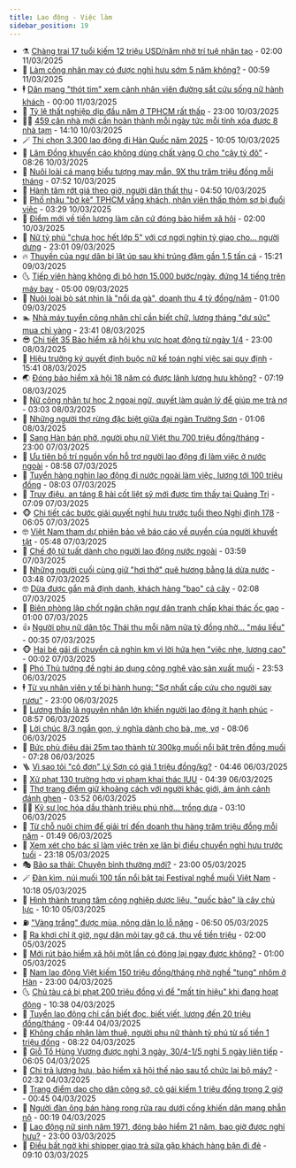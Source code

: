 ```yaml
---
title: Lao động - Việc làm
sidebar_position: 19
---
```


<!-- dantri-lao-dong-viec-lam:START -->
- ⚗️ [Chàng trai 17 tuổi kiếm 12 triệu USD/năm nhờ trí tuệ nhân tạo](https://dantri.com.vn/lao-dong-viec-lam/chang-trai-17-tuoi-kiem-12-trieu-usdnam-nho-tri-tue-nhan-tao-20250310115438374.htm) - 02:00 11/03/2025
- 🙉 [Làm công nhân may có được nghỉ hưu sớm 5 năm không?](https://dantri.com.vn/lao-dong-viec-lam/lam-cong-nhan-may-co-duoc-nghi-huu-som-5-nam-khong-20250308142606309.htm) - 00:59 11/03/2025
- 🕴 [Dân mạng &quot;thót tim&quot; xem cảnh nhân viên đường sắt cứu sống nữ hành khách](https://dantri.com.vn/lao-dong-viec-lam/dan-mang-thot-tim-xem-canh-nhan-vien-duong-sat-cuu-song-nu-hanh-khach-20250310123238464.htm) - 00:00 11/03/2025
- 🧐 [Tỷ lệ thất nghiệp dịp đầu năm ở TPHCM rất thấp](https://dantri.com.vn/lao-dong-viec-lam/ty-le-that-nghiep-dip-dau-nam-o-tphcm-rat-thap-20250310101334179.htm) - 23:00 10/03/2025
- 🧑‍💻 [459 căn nhà mới cần hoàn thành mỗi ngày tức mỗi tỉnh xóa được 8 nhà tạm](https://dantri.com.vn/lao-dong-viec-lam/459-can-nha-moi-can-hoan-thanh-moi-ngay-tuc-moi-tinh-xoa-duoc-8-nha-tam-20250310184535284.htm) - 14:10 10/03/2025
- 🪄 [Thi chọn 3.300 lao động đi Hàn Quốc năm 2025](https://dantri.com.vn/lao-dong-viec-lam/thi-chon-3300-lao-dong-di-han-quoc-nam-2025-20250310164907543.htm) - 10:05 10/03/2025
- 🦣 [Lâm Đồng khuyến cáo không dùng chất vàng O cho &quot;cây tỷ đô&quot;](https://dantri.com.vn/lao-dong-viec-lam/lam-dong-khuyen-cao-khong-dung-chat-vang-o-cho-cay-ty-do-20250310142852671.htm) - 08:26 10/03/2025
- 🎡 [Nuôi loài cá mang biểu tượng may mắn, 9X thu trăm triệu đồng mỗi tháng](https://dantri.com.vn/lao-dong-viec-lam/nuoi-loai-ca-mang-bieu-tuong-may-man-9x-thu-tram-trieu-dong-moi-thang-20250307182306031.htm) - 07:52 10/03/2025
- 🦍 [Hành tăm rớt giá theo giờ, người dân thất thu](https://dantri.com.vn/lao-dong-viec-lam/hanh-tam-rot-gia-theo-gio-nguoi-dan-that-thu-20250310095731456.htm) - 04:50 10/03/2025
- 🫶 [Phố nhậu &quot;bờ kè&quot; TPHCM vắng khách, nhân viên thấp thỏm sợ bị đuổi việc](https://dantri.com.vn/lao-dong-viec-lam/pho-nhau-bo-ke-tphcm-vang-khach-nhan-vien-thap-thom-so-bi-duoi-viec-20250308123838440.htm) - 03:29 10/03/2025
- 🥸 [Điểm mới về tiền lương làm căn cứ đóng bảo hiểm xã hội](https://dantri.com.vn/lao-dong-viec-lam/diem-moi-ve-tien-luong-lam-can-cu-dong-bao-hiem-xa-hoi-20250309173615761.htm) - 02:00 10/03/2025
- 🎡 [Nữ tỷ phú &quot;chưa học hết lớp 5&quot; với cơ ngơi nghìn tỷ giao cho... người dưng](https://dantri.com.vn/lao-dong-viec-lam/nu-ty-phu-chua-hoc-het-lop-5-voi-co-ngoi-nghin-ty-giao-cho-nguoi-dung-20250307123906181.htm) - 23:01 09/03/2025
- 🔥 [Thuyền của ngư dân bị lật úp sau khi trúng đậm gần 1,5 tấn cá](https://dantri.com.vn/lao-dong-viec-lam/thuyen-cua-ngu-dan-bi-lat-up-sau-khi-trung-dam-gan-15-tan-ca-20250309195753736.htm) - 15:21 09/03/2025
- 🌜 [Tiếp viên hàng không đi bộ hơn 15.000 bước/ngày, đứng 14 tiếng trên máy bay](https://dantri.com.vn/lao-dong-viec-lam/tiep-vien-hang-khong-di-bo-hon-15000-buocngay-dung-14-tieng-tren-may-bay-20250308133914108.htm) - 05:00 09/03/2025
- 🤭 [Nuôi loài bò sát nhìn là &quot;nổi da gà&quot;, doanh thu 4 tỷ đồng/năm](https://dantri.com.vn/lao-dong-viec-lam/nuoi-loai-bo-sat-nhin-la-noi-da-ga-doanh-thu-4-ty-dongnam-20250308072427825.htm) - 01:00 09/03/2025
- 🏊 [Nhà máy tuyển công nhân chỉ cần biết chữ, lương tháng &quot;dư sức&quot; mua chỉ vàng](https://dantri.com.vn/lao-dong-viec-lam/nha-may-tuyen-cong-nhan-chi-can-biet-chu-luong-thang-du-suc-mua-chi-vang-20250308131553866.htm) - 23:41 08/03/2025
- 😎 [Chi tiết 35 Bảo hiểm xã hội khu vực hoạt động từ ngày 1/4](https://dantri.com.vn/lao-dong-viec-lam/chi-tiet-35-bao-hiem-xa-hoi-khu-vuc-hoat-dong-tu-ngay-14-20250308165928688.htm) - 23:00 08/03/2025
- 🤖 [Hiệu trưởng ký quyết định buộc nữ kế toán nghỉ việc sai quy định](https://dantri.com.vn/lao-dong-viec-lam/hieu-truong-ky-quyet-dinh-buoc-nu-ke-toan-nghi-viec-sai-quy-dinh-20250308201300812.htm) - 15:41 08/03/2025
- 🌏 [Đóng bảo hiểm xã hội 18 năm có được lãnh lương hưu không?](https://dantri.com.vn/lao-dong-viec-lam/dong-bao-hiem-xa-hoi-18-nam-co-duoc-lanh-luong-huu-khong-20250308131452388.htm) - 07:19 08/03/2025
- 🦏 [Nữ công nhân tự học 2 ngoại ngữ, quyết làm quản lý để giúp mẹ trả nợ](https://dantri.com.vn/lao-dong-viec-lam/nu-cong-nhan-tu-hoc-2-ngoai-ngu-quyet-lam-quan-ly-de-giup-me-tra-no-20250308093729635.htm) - 03:03 08/03/2025
- 🤔 [Những người thợ rừng đặc biệt giữa đại ngàn Trường Sơn](https://dantri.com.vn/lao-dong-viec-lam/nhung-nguoi-tho-rung-dac-biet-giua-dai-ngan-truong-son-20250307184102675.htm) - 01:06 08/03/2025
- 🌮 [Sang Hàn bán phở, người phụ nữ Việt thu 700 triệu đồng/tháng](https://dantri.com.vn/lao-dong-viec-lam/sang-han-ban-pho-nguoi-phu-nu-viet-thu-700-trieu-dongthang-20250307104653376.htm) - 23:00 07/03/2025
- 💪 [Ưu tiên bố trí nguồn vốn hỗ trợ người lao động đi làm việc ở nước ngoài](https://dantri.com.vn/lao-dong-viec-lam/uu-tien-bo-tri-nguon-von-ho-tro-nguoi-lao-dong-di-lam-viec-o-nuoc-ngoai-20250307145724240.htm) - 08:58 07/03/2025
- 💪 [Tuyển hàng nghìn lao động đi nước ngoài làm việc, lương tới 100 triệu đồng](https://dantri.com.vn/lao-dong-viec-lam/tuyen-hang-nghin-lao-dong-di-nuoc-ngoai-lam-viec-luong-toi-100-trieu-dong-20250307144300437.htm) - 08:03 07/03/2025
- 🦒 [Truy điệu, an táng 8 hài cốt liệt sỹ mới được tìm thấy tại Quảng Trị](https://dantri.com.vn/lao-dong-viec-lam/truy-dieu-an-tang-8-hai-cot-liet-sy-moi-duoc-tim-thay-tai-quang-tri-20250307131455415.htm) - 07:09 07/03/2025
- 🐵 [Chi tiết các bước giải quyết nghỉ hưu trước tuổi theo Nghị định 178](https://dantri.com.vn/noi-vu/chi-tiet-cac-buoc-giai-quyet-nghi-huu-truoc-tuoi-theo-nghi-dinh-178-20250307103642062.htm) - 06:05 07/03/2025
- 🤓 [Việt Nam tham dự phiên bảo vệ báo cáo về quyền của người khuyết tật](https://dantri.com.vn/lao-dong-viec-lam/viet-nam-tham-du-phien-bao-ve-bao-cao-ve-quyen-cua-nguoi-khuyet-tat-20250307124825723.htm) - 05:48 07/03/2025
- 🧐 [Chế độ tử tuất dành cho người lao động nước ngoài](https://dantri.com.vn/lao-dong-viec-lam/che-do-tu-tuat-danh-cho-nguoi-lao-dong-nuoc-ngoai-20250306135850606.htm) - 03:59 07/03/2025
- 💪 [Những người cuối cùng giữ &quot;hơi thở&quot; quê hương bằng lá dừa nước](https://dantri.com.vn/lao-dong-viec-lam/nhung-nguoi-cuoi-cung-giu-hoi-tho-que-huong-bang-la-dua-nuoc-20250306115300577.htm) - 03:48 07/03/2025
- 🤓 [Dừa được gắn mã định danh, khách hàng &quot;bao&quot; cả cây](https://dantri.com.vn/lao-dong-viec-lam/dua-duoc-gan-ma-dinh-danh-khach-hang-bao-ca-cay-20250307064503678.htm) - 02:08 07/03/2025
- 💯 [Biên phòng lập chốt ngăn chặn ngư dân tranh chấp khai thác ốc gạo](https://dantri.com.vn/lao-dong-viec-lam/bien-phong-lap-chot-ngan-chan-ngu-dan-tranh-chap-khai-thac-oc-gao-20250306190147035.htm) - 01:00 07/03/2025
- 👍 [Người phụ nữ dân tộc Thái thu mỗi năm nửa tỷ đồng nhờ... &quot;máu liều&quot;](https://dantri.com.vn/lao-dong-viec-lam/nguoi-phu-nu-dan-toc-thai-thu-moi-nam-nua-ty-dong-nho-mau-lieu-20250301134853123.htm) - 00:35 07/03/2025
- 🐵 [Hai bé gái di chuyển cả nghìn km vì lời hứa hẹn &quot;việc nhẹ, lương cao&quot;](https://dantri.com.vn/lao-dong-viec-lam/hai-be-gai-di-chuyen-ca-nghin-km-vi-loi-hua-hen-viec-nhe-luong-cao-20250306232910860.htm) - 00:02 07/03/2025
- 💂 [Phó Thủ tướng đề nghị áp dụng công nghệ vào sản xuất muối](https://dantri.com.vn/lao-dong-viec-lam/pho-thu-tuong-de-nghi-ap-dung-cong-nghe-vao-san-xuat-muoi-20250306151047352.htm) - 23:53 06/03/2025
- 🕴 [Từ vụ nhân viên y tế bị hành hung: &quot;Sợ nhất cấp cứu cho người say rượu&quot;](https://dantri.com.vn/lao-dong-viec-lam/tu-vu-nhan-vien-y-te-bi-hanh-hung-so-nhat-cap-cuu-cho-nguoi-say-ruou-20250306140628548.htm) - 23:00 06/03/2025
- 👀 [Lương thấp là nguyên nhân lớn khiến người lao động ít hạnh phúc](https://dantri.com.vn/lao-dong-viec-lam/luong-thap-la-nguyen-nhan-lon-khien-nguoi-lao-dong-it-hanh-phuc-20250306153512240.htm) - 08:57 06/03/2025
- 🦄 [Lời chúc 8/3 ngắn gọn, ý nghĩa dành cho bà, mẹ, vợ](https://dantri.com.vn/lao-dong-viec-lam/loi-chuc-83-ngan-gon-y-nghia-danh-cho-ba-me-vo-20250305215917597.htm) - 08:06 06/03/2025
- 🔭 [Bức phù điêu dài 25m tạo thành từ 300kg muối nổi bật trên đồng muối](https://dantri.com.vn/lao-dong-viec-lam/buc-phu-dieu-dai-25m-tao-thanh-tu-300kg-muoi-noi-bat-tren-dong-muoi-20250306133126992.htm) - 07:28 06/03/2025
- 🪜 [Vì sao tỏi &quot;cô đơn&quot; Lý Sơn có giá 1 triệu đồng/kg?](https://dantri.com.vn/lao-dong-viec-lam/vi-sao-toi-co-don-ly-son-co-gia-1-trieu-dongkg-20250306104650799.htm) - 04:46 06/03/2025
- 🌊 [Xử phạt 130 trường hợp vi phạm khai thác IUU](https://dantri.com.vn/lao-dong-viec-lam/xu-phat-130-truong-hop-vi-pham-khai-thac-iuu-20250306111114413.htm) - 04:39 06/03/2025
- 💯 [Thợ trang điểm giữ khoảng cách với người khác giới, ám ảnh cảnh đánh ghen](https://dantri.com.vn/lao-dong-viec-lam/tho-trang-diem-giu-khoang-cach-voi-nguoi-khac-gioi-am-anh-canh-danh-ghen-20250305185725496.htm) - 03:52 06/03/2025
- 👨‍🏫 [Kỹ sư lọc hóa dầu thành triệu phú nhờ... trồng dưa](https://dantri.com.vn/lao-dong-viec-lam/ky-su-loc-hoa-dau-thanh-trieu-phu-nho-trong-dua-20250305195631991.htm) - 03:10 06/03/2025
- 🙉 [Từ chỗ nuôi chim để giải trí đến doanh thu hàng trăm triệu đồng mỗi năm](https://dantri.com.vn/lao-dong-viec-lam/tu-cho-nuoi-chim-de-giai-tri-den-doanh-thu-hang-tram-trieu-dong-moi-nam-20250305134520063.htm) - 01:49 06/03/2025
- 🦄 [Xem xét cho bác sĩ làm việc trên xe lăn bị điều chuyển nghỉ hưu trước tuổi](https://dantri.com.vn/lao-dong-viec-lam/xem-xet-cho-bac-si-lam-viec-tren-xe-lan-bi-dieu-chuyen-nghi-huu-truoc-tuoi-20250305194350022.htm) - 23:18 05/03/2025
- 🎭 [Bão sa thải: Chuyện bình thường mới?](https://dantri.com.vn/lao-dong-viec-lam/bao-sa-thai-chuyen-binh-thuong-moi-20250305205652854.htm) - 23:00 05/03/2025
- 🪄 [Đàn kìm, núi muối 100 tấn nổi bật tại Festival nghề muối Việt Nam](https://dantri.com.vn/lao-dong-viec-lam/dan-kim-nui-muoi-100-tan-noi-bat-tai-festival-nghe-muoi-viet-nam-20250305143213265.htm) - 10:18 05/03/2025
- 🌁 [Hình thành trung tâm công nghiệp dược liệu, &quot;quốc bảo&quot; là cây chủ lực](https://dantri.com.vn/lao-dong-viec-lam/hinh-thanh-trung-tam-cong-nghiep-duoc-lieu-quoc-bao-la-cay-chu-luc-20250305162639486.htm) - 10:10 05/03/2025
- ⛽️ [&quot;Vàng trắng&quot; được mùa, nông dân lo lỗ nặng](https://dantri.com.vn/lao-dong-viec-lam/vang-trang-duoc-mua-nong-dan-lo-lo-nang-20250305122203762.htm) - 06:50 05/03/2025
- 🤩 [Ra khơi chỉ ít giờ, ngư dân mỏi tay gỡ cá, thu về tiền triệu](https://dantri.com.vn/lao-dong-viec-lam/ra-khoi-chi-it-gio-ngu-dan-moi-tay-go-ca-thu-ve-tien-trieu-20250304170258695.htm) - 02:00 05/03/2025
- 🌝 [Mới rút bảo hiểm xã hội một lần có đóng lại ngay được không?](https://dantri.com.vn/lao-dong-viec-lam/moi-rut-bao-hiem-xa-hoi-mot-lan-co-dong-lai-ngay-duoc-khong-20250303123406124.htm) - 01:00 05/03/2025
- 🤗 [Nam lao động Việt kiếm 150 triệu đồng/tháng nhờ nghề &quot;tung&quot; nhôm ở Hàn](https://dantri.com.vn/lao-dong-viec-lam/nam-lao-dong-viet-kiem-150-trieu-dongthang-nho-nghe-tung-nhom-o-han-20250303210355725.htm) - 23:00 04/03/2025
- 🌜 [Chủ tàu cá bị phạt 200 triệu đồng vì để &quot;mất tín hiệu&quot; khi đang hoạt động](https://dantri.com.vn/lao-dong-viec-lam/chu-tau-ca-bi-phat-200-trieu-dong-vi-de-mat-tin-hieu-khi-dang-hoat-dong-20250304165830792.htm) - 10:38 04/03/2025
- 👀 [Tuyển lao động chỉ cần biết đọc, biết viết, lương đến 20 triệu đồng/tháng](https://dantri.com.vn/lao-dong-viec-lam/tuyen-lao-dong-chi-can-biet-doc-biet-viet-luong-den-20-trieu-dongthang-20250304155906958.htm) - 09:44 04/03/2025
- 🫣 [Không chấp nhận làm thuê, người phụ nữ thành tỷ phú từ số tiền 1 triệu đồng](https://dantri.com.vn/lao-dong-viec-lam/khong-chap-nhan-lam-thue-nguoi-phu-nu-thanh-ty-phu-tu-so-tien-1-trieu-dong-20250304135912696.htm) - 08:22 04/03/2025
- 🧠 [Giỗ Tổ Hùng Vương được nghỉ 3 ngày, 30/4-1/5 nghỉ 5 ngày liên tiếp](https://dantri.com.vn/lao-dong-viec-lam/gio-to-hung-vuong-duoc-nghi-3-ngay-304-15-nghi-5-ngay-lien-tiep-20250304113623189.htm) - 06:05 04/03/2025
- 🎊 [Chi trả lương hưu, bảo hiểm xã hội thế nào sau tổ chức lại bộ máy?](https://dantri.com.vn/lao-dong-viec-lam/chi-tra-luong-huu-bao-hiem-xa-hoi-the-nao-sau-to-chuc-lai-bo-may-20250304090748890.htm) - 02:32 04/03/2025
- 🧰 [Trang điểm dạo cho dân công sở, cô gái kiếm 1 triệu đồng trong 2 giờ](https://dantri.com.vn/lao-dong-viec-lam/trang-diem-dao-cho-dan-cong-so-co-gai-kiem-1-trieu-dong-trong-2-gio-20250303105650440.htm) - 00:45 04/03/2025
- 🐘 [Người đàn ông bán hàng rong rửa rau dưới cống khiến dân mạng phẫn nộ](https://dantri.com.vn/lao-dong-viec-lam/nguoi-dan-ong-ban-hang-rong-rua-rau-duoi-cong-khien-dan-mang-phan-no-20250303124937850.htm) - 00:19 04/03/2025
- 🥳 [Lao động nữ sinh năm 1971, đóng bảo hiểm 21 năm, bao giờ được nghỉ hưu?](https://dantri.com.vn/lao-dong-viec-lam/lao-dong-nu-sinh-nam-1971-dong-bao-hiem-21-nam-bao-gio-duoc-nghi-huu-20250303105723842.htm) - 23:00 03/03/2025
- 🐎 [Điều bất ngờ khi shipper giao trà sữa gặp khách hàng bận đi đẻ](https://dantri.com.vn/lao-dong-viec-lam/dieu-bat-ngo-khi-shipper-giao-tra-sua-gap-khach-hang-ban-di-de-20250303154326624.htm) - 09:10 03/03/2025<!-- dantri-lao-dong-viec-lam:END -->
